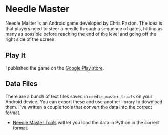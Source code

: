 # Needle Master

Needle Master is an Android game developed by Chris Paxton. The idea is that players need to steer a needle through a sequence of gates, hitting as many as possible before reaching the end of the level and going off the right side of the screen.

## Play It

I published the game on the [Google Play store](https://play.google.com/store/apps/details?id=edu.jhu.lcsr.needlemaster).

## Data Files

There are a bunch of text files saved in ```needle_master_trials``` on your Android device. You can export these and use another library to download them. I've written a couple tools that convert the data into the correct format.

  * [Needle Master Tools](https://github.com/cpaxton/needle_master_tools) will let you load the data in Python in the correct format.

